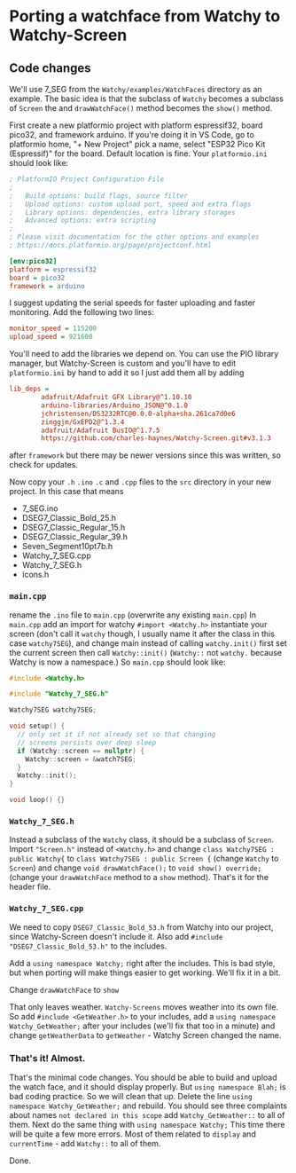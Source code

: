 # Porting a watchface from Watchy to Watchy-Screen

## Code changes

We'll use 7_SEG from the `Watchy/examples/WatchFaces` directory as an example. The basic idea is that the subclass of `Watchy` becomes a subclass of `Screen` the and `drawWatchFace()` method becomes the `show()` method.

First create a new platformio project with platform espressif32, board pico32, and framework arduino. If you're doing it in VS Code, go to platformio home, "+ New Project" pick a name, select "ESP32 Pico Kit (Espressif)" for the board. Default location is fine. Your `platformio.ini` should look like:

``` ini
; PlatformIO Project Configuration File
;
;   Build options: build flags, source filter
;   Upload options: custom upload port, speed and extra flags
;   Library options: dependencies, extra library storages
;   Advanced options: extra scripting
;
; Please visit documentation for the other options and examples
; https://docs.platformio.org/page/projectconf.html

[env:pico32]
platform = espressif32
board = pico32
framework = arduino
```

I suggest updating the serial speeds for faster uploading and faster monitoring. Add the following two lines:

``` ini
monitor_speed = 115200
upload_speed = 921600
```

You'll need to add the libraries we depend on. You can use the PIO library manager, but Watchy-Screen is custom and you'll have to edit `platformio.ini` by hand to add it so I just add them all by adding

``` ini
lib_deps =
        adafruit/Adafruit GFX Library@^1.10.10
        arduino-libraries/Arduino_JSON@^0.1.0
        jchristensen/DS3232RTC@0.0.0-alpha+sha.261ca7d0e6
        zinggjm/GxEPD2@^1.3.4
        adafruit/Adafruit BusIO@^1.7.5
        https://github.com/charles-haynes/Watchy-Screen.git#v3.1.3
```


after `framework` but there may be newer versions since this was written, so check for updates.

Now copy your `.h` `.ino` `.c` and `.cpp` files to the `src` directory in your new project. In this case that means

* 7_SEG.ino
* DSEG7_Classic_Bold_25.h
* DSEG7_Classic_Regular_15.h
* DSEG7_Classic_Regular_39.h
* Seven_Segment10pt7b.h
* Watchy_7_SEG.cpp
* Watchy_7_SEG.h
* icons.h

### `main.cpp`

rename the `.ino` file to `main.cpp` (overwrite any existing `main.cpp`) In `main.cpp` add an import for watchy `#import <Watchy.h>` instantiate your screen (don't call it `watchy` though, I usually name it after the class in this case `watchy7SEG`), and change main instead of calling `watchy.init()` first set the current screen then call `Watchy::init()` (`Watchy::` not `watchy.` because Watchy is now a namespace.) So `main.cpp` should look like:

``` c++
#include <Watchy.h>

#include "Watchy_7_SEG.h"

Watchy7SEG watchy7SEG;

void setup() {
  // only set it if not already set so that changing
  // screens persists over deep sleep
  if (Watchy::screen == nullptr) {
    Watchy::screen = &watch7SEG;
  }
  Watchy::init();
}

void loop() {}
```

### `Watchy_7_SEG.h`

Instead a subclass of the `Watchy` class, it should be a subclass of `Screen`. Import `"Screen.h"` instead of `<Watchy.h>` and change `class Watchy7SEG : public Watchy{` to `class Watchy7SEG : public Screen {` (change `Watchy` to `Screen`) and change `void drawWatchFace();` to `void show() override;` (change your `drawWatchFace` method to a `show` method). That's it for the header file.

### `Watchy_7_SEG.cpp`

We need to copy `DSEG7_Classic_Bold_53.h` from Watchy into our project, since Watchy-Screen doesn't include it. Also add `#include "DSEG7_Classic_Bold_53.h"` to the includes.

Add a `using namespace Watchy;` right after the includes. This is bad style, but when porting will make things easier to get working. We'll fix it in a bit.

Change `drawWatchFace` to `show`

That only leaves weather. `Watchy-Screens` moves weather into its own file. So add `#include <GetWeather.h>` to your includes, add a `using namespace Watchy_GetWeather;` after your includes (we'll fix that too in a minute) and change `getWeatherData` to `getWeather` - Watchy Screen changed the name.

### That's it! Almost.

That's the minimal code changes. You should be able to build and upload the watch face, and it should display properly.
But `using namespace Blah;` is bad coding practice. So we will clean that up. Delete the line `using namespace Watchy_GetWeather;` and rebuild. You should see three complaints about names `not declared in this scope` add `Watchy_GetWeather::` to all of them. Next do the same thing with `using namespace Watchy;` This time there will be quite a few more errors. Most of them related to `display` and `currentTime` - add `Watchy::` to all of them.

Done.
